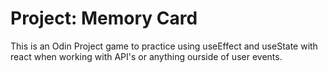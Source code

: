 # Project: Memory Card
This is an Odin Project game to practice using useEffect and useState with react when working with API's or anything ourside of user events.
